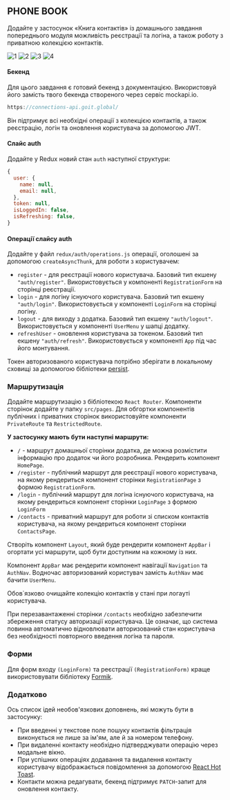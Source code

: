 ## PHONE BOOK

Додайте у застосунок «Книга контактів» із домашнього завдання попереднього
модуля можливість реєстрації та логіна, а також роботу з приватною колекцією
контактів.

![1](https://github.com/NelliDiachkina/goit-react-hw-08/assets/99911692/58e1c61e-d4f4-4240-ba38-3d0604bb696b)
![2](https://github.com/NelliDiachkina/goit-react-hw-08/assets/99911692/864613a9-b974-4e02-bca0-8c5f1a069e2f)
![3](https://github.com/NelliDiachkina/goit-react-hw-08/assets/99911692/5d01713f-6e9f-497e-95cf-ac9a9529dea1)
![4](https://github.com/NelliDiachkina/goit-react-hw-08/assets/99911692/93d6abf9-22dc-46c6-a499-7a1b1b6edf56)

#### Бекенд

Для цього завдання є готовий бекенд з документацією. Використовуй його замість
твого бекенда створеного через сервіс mockapi.io.

```js
https://connections-api.goit.global/
```

Він підтримує всі необхідні операції з колекцією контактів, а також реєстрацію,
логін та оновлення користувача за допомогою JWT.

#### Слайс auth

Додайте у Redux новий стан `auth` наступної структури:

```js
{
  user: {
    name: null,
    email: null,
  },
  token: null,
  isLoggedIn: false,
  isRefreshing: false,
}
```

#### Операції слайсу auth

Додайте у файл `redux/auth/operations.js` операції, оголошені за допомогою
`createAsyncThunk`, для роботи з користувачем:

- `register` - для реєстрації нового користувача. Базовий тип екшену
  `"auth/register"`. Використовується у компоненті `RegistrationForm` на
  сторінці реєстрації.
- `login` - для логіну існуючого користувача. Базовий тип екшену `"auth/login"`.
  Використовується у компоненті `LoginForm` на сторінці логіну.
- `logout` - для виходу з додатка. Базовий тип екшену `"auth/logout"`.
  Використовується у компоненті `UserMenu` у шапці додатку.
- `refreshUser` - оновлення користувача за токеном. Базовий тип екшену
  `"auth/refresh"`. Використовується у компоненті `App` під час його монтування.

Токен авторизованого користувача потрібно зберігати в локальному сховищі за
допомогою бібліотеки [persist](https://github.com/rt2zz/redux-persist#readme).

### Маршрутизація

Додайте маршрутизацію з бібліотекою `React Router`. Компоненти сторінок додайте
у папку `src/pages`. Для обгортки компонентів публічних і приватних сторінок
використовуйте компоненти `PrivateRoute` та `RestrictedRoute`.

**У застосунку мають бути наступні маршрути:**

- `/` - маршрут домашньої сторінки додатка, де можна розмістити інформацію про
  додаток чи його розробника. Рендерить компонент `HomePage`.
- `/register` - публічний маршрут для реєстрації нового користувача, на якому
  рендериться компонент сторінки `RegistrationPage` з формою `RegistrationForm`.
- `/login` - публічний маршрут для логіна існуючого користувача, на якому
  рендериться компонент сторінки `LoginPage` з формою `LoginForm`
- `/contacts` - приватний маршрут для роботи зі списком контактів користувача,
  на якому рендериться компонент сторінки `ContactsPage`.

Створіть компонент `Layout`, який буде рендерити компонент `AppBar` і огортати
усі маршрути, щоб бути доступним на кожному із них.

Компонент `AppBar` має рендерити компонент навігації `Navigation` та `AuthNav`.
Водночас авторизований користувач замість `AuthNav` має бачити `UserMenu`.

Обов`язково очищайте колекцію контактів у стані при логауті користувача.

При перезавантаженні сторінки `/contacts` необхідно забезпечити збереження
статусу авторизації користувача. Це означає, що система повинна автоматично
відновлювати авторизований стан користувача без необхідності повторного введення
логіна та пароля.

### Форми

Для форм входу `(LoginForm)` та реєстрації `(RegistrationForm)` краще
використовувати бібліотеку [Formik](https://formik.org/).

### Додатково

Ось список ідей необов'язкових доповнень, які можуть бути в застосунку:

- При введенні у текстове поле пошуку контактів фільтрація виконується не лише
  за ім'ям, але й за номером телефону.
- При видаленні контакту необхідно підтверджувати операцію через модальне вікно.
- При успішних операціях додавання та видалення контакту користувачу
  відображається повідомлення за допомогою
  [React Hot Toast](https://react-hot-toast.com/).
- Контакти можна редагувати, бекенд підтримує `PATCH`-запит для оновлення
  контакту.
